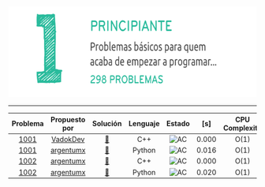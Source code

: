 <p align="center">
  <img width="690" height="184" src="/misc/uri_principiante.png">
</p>

---

|Problema|Propuesto por|Solución|Lenguaje|Estado|[s]|CPU Complexity|Memory Complexity| Commentario|
|:----:|:----:|:----:|:----:|:----:|:----:|:----:|:----:|:----:| 
|[1001](https://www.urionlinejudge.com.br/judge/es/problems/view/1001)| [VadokDev](https://github.com/VadokDev)|[🔗](/soluciones/URI/problemas/principiante/1001/1001_VadokDev.cpp)|C++|![AC](https://placehold.it/40/32CD32/FFFFFF?text=AC)|0.000|O(1)|O(1) |-|
|[1001](https://www.urionlinejudge.com.br/judge/es/problems/view/1001)|[argentumx](https://github.com/argentumx)|[🔗](/soluciones/URI/problemas/principiante/1001/1001_argentumx.py)    |Python|![AC](https://placehold.it/40/32CD32/FFFFFF?text=AC)|0.016|O(1)|O(1)|-|
|[1002](https://www.urionlinejudge.com.br/judge/es/problems/view/1002)|[argentumx](https://github.com/argentumx)|[🔗](/soluciones/URI/problemas/principiante/1002/1002_argentumx.cpp)|C++|![AC](https://placehold.it/40/32CD32/FFFFFF?text=AC)|0.000|O(1)|O(1)|-|
|[1002](https://www.urionlinejudge.com.br/judge/es/problems/view/1002)|[argentumx](https://github.com/argentumx)|[🔗](/soluciones/URI/problemas/principiante/1002/1002_argentumx.py)    |Python|![AC](https://placehold.it/40/32CD32/FFFFFF?text=AC)|0.020|O(1)|O(1)|-|

